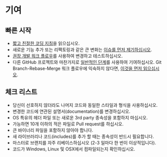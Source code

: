 # 기여

## 빠른 시작
- [짧고 친절한 코딩 지침](docs/coding_guidelines.md)을 읽으십시오.
- 새로운 기능 추가 또는 리팩토링과 같은 큰 변화는 [이슈를 먼저 제기하십시오](https://github.com/Microsoft/AirSim/issues).
- [권장 개발 워크 플로우](docs/dev_workflow.md)를 사용하여 변경하고 테스트하십시오.
- 다른 GitHub 프로젝트와 마찬가지로 [일반적인 단계](https://akrabat.com/the-beginners-guide-to-contributing-to-a-github-project/)를 사용하여 기여하십시오. Git Branch-Rebase-Merge 워크 플로우에 익숙하지 않다면, [이것을 먼저 읽으십시오](http://shitalshah.com/p/git-workflow-branch-rebase-squash-merge/).

## 체크 리스트
- 당신이 선호하지 않더라도 나머지 코드와 동일한 스타일과 형식을 사용하십시오.
- 변경한 코드에 연관된 설명서(documentation)를 변경하십시오.
- OS 특유의 헤더 파일 또는 새로운 3rd party 종속성을 포함하지 마십시오.
- 가능하면 10개 이하의 적은 파일로 Pull request를 하십시오.
- 큰 바이너리 파일을 포함하지 않아야 합니다.
- 새 라이브러리나 코드(includes)를 추가 할 때는 종속성이 반드시 필요합니다.
- 마스터로 브랜치를 자주 리베이스하십시오 (2-3 일마다 한 번이 이상적입니다).
- 코드가 Windows, Linux 및 OSX에서 컴파일되는지 확인하십시오.
